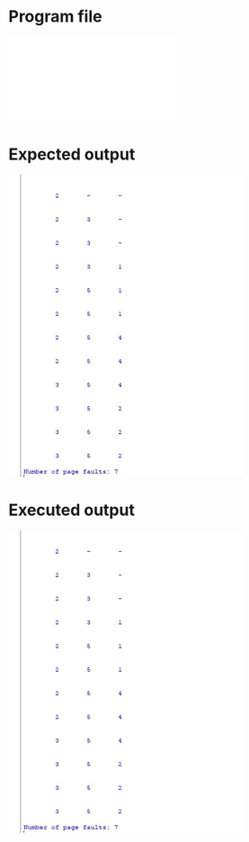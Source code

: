 # Program file
![LRU](LRU.py)

# Expected output
![Expectedoutput(LRU)](Expectedoutput(LRU).jpg)

# Executed output
![Executedoutput(LRU](Executedoutput(LRU).jpg)
